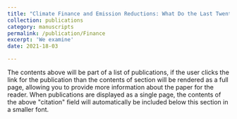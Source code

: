 ```yaml
---
title: "Climate Finance and Emission Reductions: What Do the Last Twenty Years Tell Us?"
collection: publications
category: manuscripts
permalink: /publication/Finance
excerpt: 'We examine'
date: 2021-18-03

---
```


The contents above will be part of a list of publications, if the user clicks the link for the publication than the contents of section will be rendered as a full page, allowing you to provide more information about the paper for the reader. When publications are displayed as a single page, the contents of the above "citation" field will automatically be included below this section in a smaller font.
